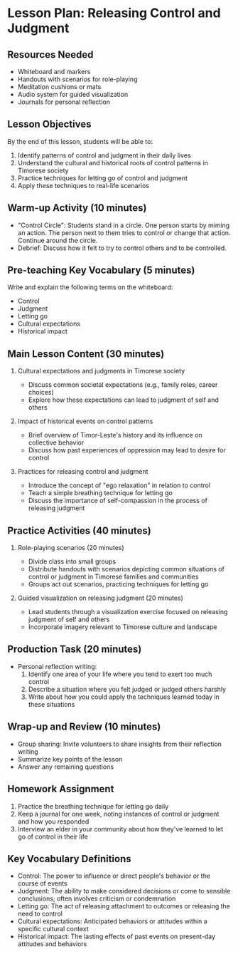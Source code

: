 # Lesson Plan: Releasing Control and Judgment

## Resources Needed
- Whiteboard and markers
- Handouts with scenarios for role-playing
- Meditation cushions or mats
- Audio system for guided visualization
- Journals for personal reflection

## Lesson Objectives
By the end of this lesson, students will be able to:
1. Identify patterns of control and judgment in their daily lives
2. Understand the cultural and historical roots of control patterns in Timorese society
3. Practice techniques for letting go of control and judgment
4. Apply these techniques to real-life scenarios

## Warm-up Activity (10 minutes)
- "Control Circle": Students stand in a circle. One person starts by miming an action. The person next to them tries to control or change that action. Continue around the circle.
- Debrief: Discuss how it felt to try to control others and to be controlled.

## Pre-teaching Key Vocabulary (5 minutes)
Write and explain the following terms on the whiteboard:
- Control
- Judgment
- Letting go
- Cultural expectations
- Historical impact

## Main Lesson Content (30 minutes)
1. Cultural expectations and judgments in Timorese society
   - Discuss common societal expectations (e.g., family roles, career choices)
   - Explore how these expectations can lead to judgment of self and others

2. Impact of historical events on control patterns
   - Brief overview of Timor-Leste's history and its influence on collective behavior
   - Discuss how past experiences of oppression may lead to desire for control

3. Practices for releasing control and judgment
   - Introduce the concept of "ego relaxation" in relation to control
   - Teach a simple breathing technique for letting go
   - Discuss the importance of self-compassion in the process of releasing judgment

## Practice Activities (40 minutes)
1. Role-playing scenarios (20 minutes)
   - Divide class into small groups
   - Distribute handouts with scenarios depicting common situations of control or judgment in Timorese families and communities
   - Groups act out scenarios, practicing techniques for letting go

2. Guided visualization on releasing judgment (20 minutes)
   - Lead students through a visualization exercise focused on releasing judgment of self and others
   - Incorporate imagery relevant to Timorese culture and landscape

## Production Task (20 minutes)
- Personal reflection writing:
  1. Identify one area of your life where you tend to exert too much control
  2. Describe a situation where you felt judged or judged others harshly
  3. Write about how you could apply the techniques learned today in these situations

## Wrap-up and Review (10 minutes)
- Group sharing: Invite volunteers to share insights from their reflection writing
- Summarize key points of the lesson
- Answer any remaining questions

## Homework Assignment
1. Practice the breathing technique for letting go daily
2. Keep a journal for one week, noting instances of control or judgment and how you responded
3. Interview an elder in your community about how they've learned to let go of control in their life

## Key Vocabulary Definitions
- Control: The power to influence or direct people's behavior or the course of events
- Judgment: The ability to make considered decisions or come to sensible conclusions; often involves criticism or condemnation
- Letting go: The act of releasing attachment to outcomes or releasing the need to control
- Cultural expectations: Anticipated behaviors or attitudes within a specific cultural context
- Historical impact: The lasting effects of past events on present-day attitudes and behaviors